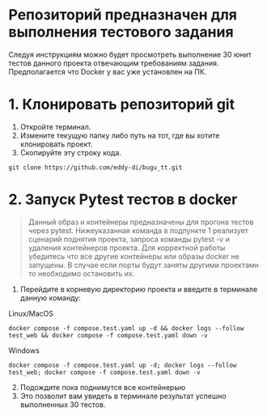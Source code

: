 # Репозиторий предназначен для выполнения тестового задания

Следуя инструкциям можно будет просмотреть выполнение 30 юнит тестов данного проекта отвечающим требованиям задания. Предполагается что Docker у вас уже установлен на ПК.

# 1. Клонировать репозиторий git
1. Откройте терминал.
2. Измените текущую папку либо путь на тот, где вы хотите клонировать проект.
3. Скопируйте эту строку кода.

```
git clone https://github.com/eddy-di/bugu_tt.git
```
# 2. Запуск Pytest тестов в docker
> Данный образ и контейнеры предназначены для прогона тестов через pytest. Нижеуказанная команда в подпункте 1 реализует сценарий поднятия проекта, запроса команды pytest -v и удаления контейнеров проекта. Для корректной работы убедитесь что все другие контейнеры или образы docker не запущены. В случае если порты будут заняты другими проектами то необходимо остановить их.

1. Перейдите в корневую директорию проекта и введите в терминале данную команду:

Linux/MacOS
```
docker compose -f compose.test.yaml up -d && docker logs --follow test_web && docker compose -f compose.test.yaml down -v
```

Windows
```
docker compose -f compose.test.yaml up -d; docker logs --follow test_web; docker compose -f compose.test.yaml down -v
```
2. Подождите пока поднимутся все контейнерыю
3. Это позволит вам увидеть в терминале результат успешно выполненных 30 тестов.
